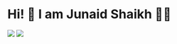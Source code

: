 <h1>Hi! 👋 I am Junaid Shaikh 👨‍💻</h1>

![](https://komarev.com/ghpvc/?username=junaidshaikh-js&color=brightgreen&style=plastic)
[![](https://img.shields.io/github/followers/junaidshaikh-js?label=GitHub%20Followers)](https://github.com/junaidshaikh-js)
  

